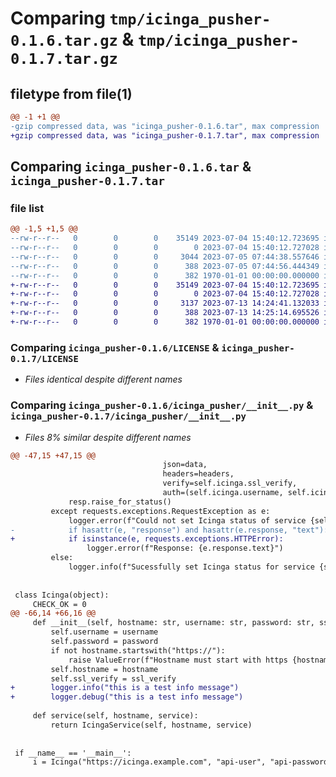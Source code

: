 # Comparing `tmp/icinga_pusher-0.1.6.tar.gz` & `tmp/icinga_pusher-0.1.7.tar.gz`

## filetype from file(1)

```diff
@@ -1 +1 @@
-gzip compressed data, was "icinga_pusher-0.1.6.tar", max compression
+gzip compressed data, was "icinga_pusher-0.1.7.tar", max compression
```

## Comparing `icinga_pusher-0.1.6.tar` & `icinga_pusher-0.1.7.tar`

### file list

```diff
@@ -1,5 +1,5 @@
--rw-r--r--   0        0        0    35149 2023-07-04 15:40:12.723695 icinga_pusher-0.1.6/LICENSE
--rw-r--r--   0        0        0        0 2023-07-04 15:40:12.727028 icinga_pusher-0.1.6/README.md
--rw-r--r--   0        0        0     3044 2023-07-05 07:44:38.557646 icinga_pusher-0.1.6/icinga_pusher/__init__.py
--rw-r--r--   0        0        0      388 2023-07-05 07:44:56.444349 icinga_pusher-0.1.6/pyproject.toml
--rw-r--r--   0        0        0      382 1970-01-01 00:00:00.000000 icinga_pusher-0.1.6/PKG-INFO
+-rw-r--r--   0        0        0    35149 2023-07-04 15:40:12.723695 icinga_pusher-0.1.7/LICENSE
+-rw-r--r--   0        0        0        0 2023-07-04 15:40:12.727028 icinga_pusher-0.1.7/README.md
+-rw-r--r--   0        0        0     3137 2023-07-13 14:24:41.132033 icinga_pusher-0.1.7/icinga_pusher/__init__.py
+-rw-r--r--   0        0        0      388 2023-07-13 14:25:14.695526 icinga_pusher-0.1.7/pyproject.toml
+-rw-r--r--   0        0        0      382 1970-01-01 00:00:00.000000 icinga_pusher-0.1.7/PKG-INFO
```

### Comparing `icinga_pusher-0.1.6/LICENSE` & `icinga_pusher-0.1.7/LICENSE`

 * *Files identical despite different names*

### Comparing `icinga_pusher-0.1.6/icinga_pusher/__init__.py` & `icinga_pusher-0.1.7/icinga_pusher/__init__.py`

 * *Files 8% similar despite different names*

```diff
@@ -47,15 +47,15 @@
                                  json=data,
                                  headers=headers,
                                  verify=self.icinga.ssl_verify,
                                  auth=(self.icinga.username, self.icinga.password))
             resp.raise_for_status()
         except requests.exceptions.RequestException as e:
             logger.error(f"Could not set Icinga status of service {self.service}. {e}")
-            if hasattr(e, "response") and hasattr(e.response, "text"):
+            if isinstance(e, requests.exceptions.HTTPError):
                 logger.error(f"Response: {e.response.text}")
         else:
             logger.info(f"Sucessfully set Icinga status for service {self.service}")
 
 
 class Icinga(object):
     CHECK_OK = 0
@@ -66,14 +66,16 @@
     def __init__(self, hostname: str, username: str, password: str, ssl_verify: bool = True) -> IcingaService:
         self.username = username
         self.password = password
         if not hostname.startswith("https://"):
             raise ValueError(f"Hostname must start with https {hostname=}")
         self.hostname = hostname
         self.ssl_verify = ssl_verify
+        logger.info("this is a test info message")
+        logger.debug("this is a test info message")
 
     def service(self, hostname, service):
         return IcingaService(self, hostname, service)
 
 
 if __name__ == '__main__':
     i = Icinga("https://icinga.example.com", "api-user", "api-password")
```

